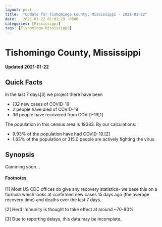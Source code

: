 ```yaml
---
layout: post
title:  "Update for Tishomingo County, Mississippi - 2021-01-22"
date:   2021-01-22 01:01:29 -0600
categories: [Mississippi]
tags: [Tishomingo-Mississippi]
---
```


# Tishomingo County, Mississippi
#### Updated 2021-01-22

## Quick Facts

In the last 7 days[3] we project there have been
- *132* new cases of COVID-19
- *2* people have died of COVID-19
- *36* people have recovered from COVID-19[1]

The population in this census area is 19383. By our calculations:
- 9.93% of the population have had COVID-19.[2]
- 1.63% of the population or 315.0 people are actively fighting the virus.

## Synopsis

Comming soon...


#### Footnotes

[1] Most US CDC offices do give any recovery statistics- we base this on a formula which looks at confirmed new cases
15 days ago (the average recovery time) and deaths over the last 7 days.

[2] Herd Immunity is thought to take effect at around ~70-80%

[3] Due to reporting delays, this data may be incomplete.
 
    